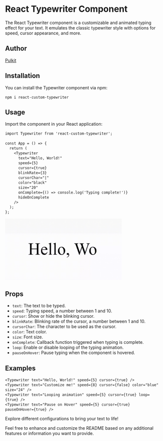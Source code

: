 # React Typewriter Component

The React Typewriter component is a customizable and animated typing effect for your text. It emulates the classic typewriter style with options for speed, cursor appearance, and more.

## Author

[Pulkit](https://www.devpulkit.in/)

## Installation

You can install the Typewriter component via npm:

```
npm i react-custom-typewriter
```

## Usage

Import the component in your React application:

```
import Typewriter from 'react-custom-typewriter';

const App = () => {
  return (
    <Typewriter
      text="Hello, World!"
      speed={5}
      cursor={true}
      blinkRate={3}
      cursorChar="|"
      color="black"
      size="20"
      onComplete={() => console.log('Typing complete!')}
      hideOnComplete
    />
  );
};
```

<img src="./src/assets/Preview.png" height="200">

## Props

- `text`: The text to be typed.
- `speed`: Typing speed, a number between 1 and 10.
- `cursor`: Show or hide the blinking cursor.
- `blinkRate`: Blinking rate of the cursor, a number between 1 and 10.
- `cursorChar`: The character to be used as the cursor.
- `color`: Text color.
- `size`: Font size.
- `onComplete`: Callback function triggered when typing is complete.
- `loop`: Enable or disable looping of the typing animation.
- `pauseOnHover`: Pause typing when the component is hovered.

## Examples

```
<Typewriter text="Hello, World!" speed={5} cursor={true} />
<Typewriter text="Customize me!" speed={8} cursor={false} color="blue" size="24" />
<Typewriter text="Looping animation" speed={5} cursor={true} loop={true} />
<Typewriter text="Pause on Hover" speed={5} cursor={true} pauseOnHover={true} />
```

Explore different configurations to bring your text to life!

Feel free to enhance and customize the README based on any additional features or information you want to provide.

